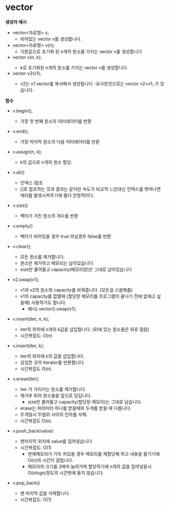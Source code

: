 # vector

**생성자 예시**
- vector<자료형> v;
  - 비어있는 vector v를 생성합니다.
- vector<자료형> v(n);
  - 기본값으로 초기화 된 n개의 원소를 가지는 vector v를 생성합니다
- vector<int> v(n, k);
  - k로 초기화된 n개의 원소를 가지는 vector v를 생성합니다
- vector<int> v2(v1);
  - v2는 v1 vector를 복사해서 생성됩니다
  -유사한것으로는 vector<int> v2=v1;.가 있습니다.
  
**함수**

- v.begin();
  - 가장 첫 번째 원소의 이터레이터를 반환
 
- v.end();
  - 가장 마지막 원소의 다음 이터레이터를 반환

- v.assign(n, k);
  - k의 값으로 n개의 원소 할당.

- v.at(i)
  - 인덱스 i참조
  - []로 참조하는 것과 결과는 같지만 속도가 비교적 느린대신 인덱스를 벗어나면 에러를 발생시켜주기에 좀더 안정적이다.

- v.size() 
  - 벡터가 가진 원소의 개수를 반환
  
- v.empty()
  - 벡터가 비어있을 경우 true 아닐경우 false를 반환

- v.clear(); 
  - 모든 원소를 제거합니다.
  - 원소만 제거하고 메모리는 남아있습니다.
  - size만 줄어들고 capacity(메모리양)은 그대로 남아있습니다

- v2.swap(v1);
  - v1과 v2의 원소와 capacity를 바꿔줍니다. (모든걸 스왑해줌)
  - v1의 capacity를 없앨때 (할당한 메모리를 프로그램이 끝나기 전에 없애고 싶을때) 사용하기도 합니다.
    - 예시) vector<int>().swap(v1);

- v.insert(iter, n, k); 
  - iter의 위치에 n개의 k값을 삽입합니다. (뒤에 있는 원소들은 뒤로 밀림)
  - 시간복잡도: O(n)

- v.insert(iter, k);
  - iter의 위치에 k의 값을 삽입합니다.
  - 삽입한 곳의 iterator를 반환합니다
  - 시간복잡도 O(n).

- v.erase(iter); 
  - iter 가 가리키는 원소를 제거합니다.
  - 제거후 뒤의 원소들을 앞으로 당깁니다.
    - size만 줄어들고 capacity(할당된 메모리)는 그대로 남습니다.
  - erase는 파라미터 하나를 받을때와 두개를 받을 때 다릅니다.
  - 두개일시 두범위 사이의 인자를 삭제.
  - 시간복잡도 O(n).

- v.push_back(value)
  - 맨마지막 위치에 value를 집어넣습니다
  - 시간복잡도: O(1)
    - 현재메모리가 가득 차있을 경우 메모리를 재할당해 하고 내용을 옮기기에 O(n)의 시간이 걸립니다.
    - 메모리의 크기를 2배씩 늘려가며 할당하기에 n개의 값을 집어넣을시 O(nlogn)정도의 시간밖에 들지 않습니다.

- v.pop_back() 
  - 맨 마지막 값을 삭제합니다.
  - 시간복잡도: O(1)
